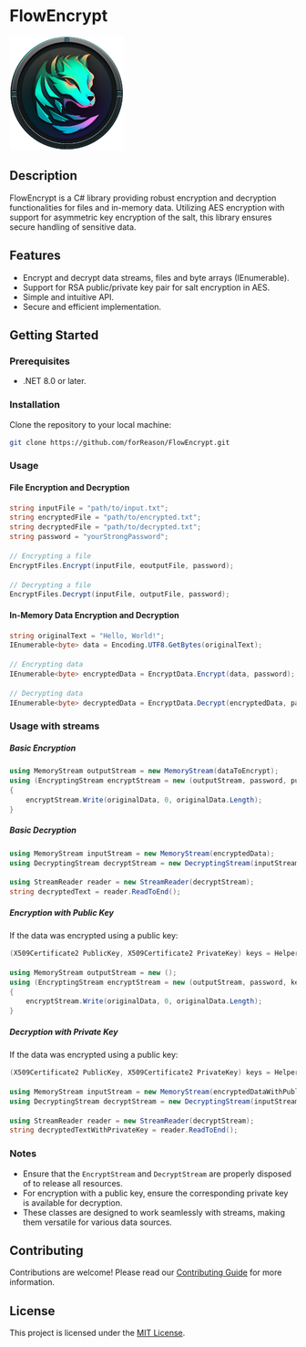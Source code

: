 # FlowEncrypt
<img src="https://raw.githubusercontent.com/forReason/FlowEncrypt/master/FlowEncryptLogo.png" width="200" height="200">

## Description

FlowEncrypt is a C# library providing robust encryption and decryption functionalities for files and in-memory data. Utilizing AES encryption with support for asymmetric key encryption of the salt, this library ensures secure handling of sensitive data.

## Features

- Encrypt and decrypt data streams, files and byte arrays (IEnumerable).
- Support for RSA public/private key pair for salt encryption in AES.
- Simple and intuitive API.
- Secure and efficient implementation.

## Getting Started

### Prerequisites

- .NET 8.0 or later.

### Installation

Clone the repository to your local machine:

```bash
git clone https://github.com/forReason/FlowEncrypt.git
```

### Usage

#### File Encryption and Decryption

```csharp
string inputFile = "path/to/input.txt";
string encryptedFile = "path/to/encrypted.txt";
string decryptedFile = "path/to/decrypted.txt";
string password = "yourStrongPassword";

// Encrypting a file
EncryptFiles.Encrypt(inputFile, eoutputFile, password);

// Decrypting a file
EncryptFiles.Decrypt(inputFile, outputFile, password);
```

#### In-Memory Data Encryption and Decryption

```csharp
string originalText = "Hello, World!";
IEnumerable<byte> data = Encoding.UTF8.GetBytes(originalText);

// Encrypting data
IEnumerable<byte> encryptedData = EncryptData.Encrypt(data, password);

// Decrypting data
IEnumerable<byte> decryptedData = EncryptData.Decrypt(encryptedData, password);
```
### Usage with streams
##### Basic Encryption
```csharp
using MemoryStream outputStream = new MemoryStream(dataToEncrypt);
using (EncryptingStream encryptStream = new (outputStream, password, publicKey: null))
{
    encryptStream.Write(originalData, 0, originalData.Length);
}
```

##### Basic Decryption

```csharp
using MemoryStream inputStream = new MemoryStream(encryptedData);
using DecryptingStream decryptStream = new DecryptingStream(inputStream, password);

using StreamReader reader = new StreamReader(decryptStream);
string decryptedText = reader.ReadToEnd();
```

##### Encryption with Public Key

If the data was encrypted using a public key:

```csharp
(X509Certificate2 PublicKey, X509Certificate2 PrivateKey) keys = HelperFunctions.GenerateKeys();

using MemoryStream outputStream = new ();
using (EncryptingStream encryptStream = new (outputStream, password, keys.PublicKey))
{
    encryptStream.Write(originalData, 0, originalData.Length);
}
```

##### Decryption with Private Key

If the data was encrypted using a public key:

```csharp
(X509Certificate2 PublicKey, X509Certificate2 PrivateKey) keys = HelperFunctions.GenerateKeys();

using MemoryStream inputStream = new MemoryStream(encryptedDataWithPublicKey);
using DecryptingStream decryptStream = new DecryptingStream(inputStream, password, keys.PrivateKey);

using StreamReader reader = new StreamReader(decryptStream);
string decryptedTextWithPrivateKey = reader.ReadToEnd();
```

### Notes

- Ensure that the `EncryptStream` and `DecryptStream` are properly disposed of to release all resources.
- For encryption with a public key, ensure the corresponding private key is available for decryption.
- These classes are designed to work seamlessly with streams, making them versatile for various data sources.
## Contributing

Contributions are welcome! Please read our [Contributing Guide](CONTRIBUTING.md) for more information.

## License

This project is licensed under the [MIT License](LICENSE).
